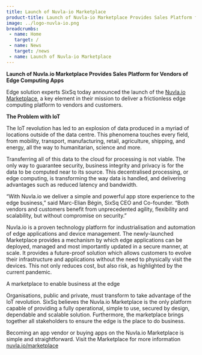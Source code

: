 ```yaml
---
title: Launch of Nuvla-io Marketplace
product-title: Launch of Nuvla-io Marketplace Provides Sales Platform for Vendors of Edge Computing Apps
image: ../logo-nuvla-io.png
breadcrumbs:
 - name: Home
   target: /
 - name: News
   target: /news
 - name: Launch of Nuvla-io Marketplace
---
```


**Launch of Nuvla.io Marketplace Provides Sales Platform for Vendors of Edge Computing Apps**


Edge solution experts SixSq today announced the launch of the [Nuvla.io Marketplace](https://nuvla.io/marketplace), a key element in their mission to deliver a frictionless edge computing platform to vendors and customers.

**The Problem with IoT**

The IoT revolution has led to an explosion of data produced in a myriad of locations outside of the data centre. This phenomena touches every field, from mobility, transport, manufacturing, retail, agriculture, shipping, and energy, all the way to humanitarian, science and more.

Transferring all of this data to the cloud for processing is not viable. The only way to guarantee security, business integrity and privacy is for the data to be computed near to its source. This decentralised processing, or edge computing, is transforming the way data is handled, and delivering advantages such as reduced latency and bandwidth.

“With Nuvla.io we deliver a simple and powerful app store experience to the edge business,” said Marc-Elian Bégin, SixSq CEO and Co-founder. “Both vendors and customers benefit from unprecedented agility, flexibility and scalability, but without compromise on security.”

Nuvla.io is a proven technology platform for industrialisation and automation of edge applications and device management. The newly-launched Marketplace provides a mechanism by which edge applications can be deployed, managed and most importantly updated in a secure manner, at scale. It provides a future-proof solution which allows customers to evolve their infrastructure and applications without the need to physically visit the devices. This not only reduces cost, but also risk, as highlighted by the current pandemic.

A marketplace to enable business at the edge

Organisations, public and private, must transform to take advantage of the IoT revolution. SixSq believes the Nuvla.io Marketplace is the only platform capable of providing a fully operational, simple to use, secured by design, dependable and scalable solution. Furthermore, the marketplace brings together all stakeholders to ensure the edge is the place to do business.

Becoming an app vendor or buying apps on the Nuvla.io Marketplace is simple and straightforward. Visit the Marketplace for more information [nuvla.io/marketplace](https://nuvla.io/marketplace)